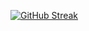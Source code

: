 [![GitHub Streak](https://github-readme-streak-stats.herokuapp.com?user=pouyan-asg&theme=yellowdark&hide_border=true&date_format=j%20M%5B%20Y%5D&mode=weekly)](https://git.io/streak-stats)
